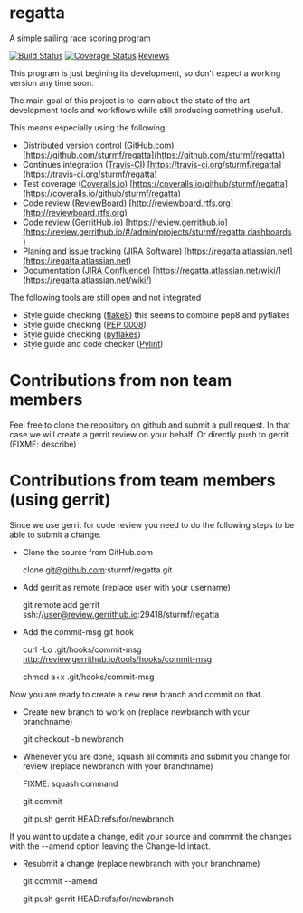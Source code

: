 regatta
=======

A simple sailing race scoring program

[![Build Status](https://travis-ci.org/sturmf/regatta.svg?branch=master)](https://travis-ci.org/sturmf/regatta)
[![Coverage Status](https://coveralls.io/repos/sturmf/regatta/badge.svg?branch=master&service=github)](https://coveralls.io/github/sturmf/regatta?branch=master)
[Reviews](http://reviewboard.rtfs.org/)

This program is just begining its development, so don't expect a working version any time soon.

The main goal of this project is to learn about the state of the art development tools and workflows while still producing something usefull.

This means especially using the following:

* Distributed version control ([GitHub.com](https://github.com)) [https://github.com/sturmf/regatta](https://github.com/sturmf/regatta)
* Continues integration ([Travis-CI](https://travis-ci.org)) [https://travis-ci.org/sturmf/regatta](https://travis-ci.org/sturmf/regatta)
* Test coverage ([Coveralls.io](https://coveralls.io)) [https://coveralls.io/github/sturmf/regatta](https://coveralls.io/github/sturmf/regatta)
* Code review ([ReviewBoard](https://www.reviewboard.org)) [http://reviewboard.rtfs.org](http://reviewboard.rtfs.org)
* Code review ([GerritHub.io](http://gerrithub.io)) [https://review.gerrithub.io](https://review.gerrithub.io/#/admin/projects/sturmf/regatta,dashboards)
* Planing and issue tracking ([JIRA Software](https://www.atlassian.com/software/jira)) [https://regatta.atlassian.net](https://regatta.atlassian.net)
* Documentation ([JIRA Confluence](https://www.atlassian.com/software/confluence)) [https://regatta.atlassian.net/wiki/](https://regatta.atlassian.net/wiki/)

The following tools are still open and not integrated 
* Style guide checking ([flake8](https://pypi.python.org/pypi/flake8)) this seems to combine pep8 and pyflakes
* Style guide checking ([PEP 0008](https://www.python.org/dev/peps/pep-0008/))
* Style guide checking ([pyflakes](https://pypi.python.org/pypi/pyflakes))
* Style guide and code checker ([Pylint](http://www.pylint.org/))

# Contributions from non team members

Feel free to clone the repository on github and submit a pull request. In that case we will create a gerrit review on your behalf. 
Or directly push to gerrit. (FIXME: describe)


# Contributions from team members (using gerrit)

Since we use gerrit for code review you need to do the following steps to be able to submit a change.

- Clone the source from GitHub.com

  clone git@github.com:sturmf/regatta.git

- Add gerrit as remote (replace user with your username)

  git remote add gerrit ssh://user@review.gerrithub.io:29418/sturmf/regatta

- Add the commit-msg git hook

  curl -Lo .git/hooks/commit-msg http://review.gerrithub.io/tools/hooks/commit-msg
  
  chmod a+x .git/hooks/commit-msg

Now you are ready to create a new new branch and commit on that.

- Create new branch to work on (replace newbranch with your branchname)

  git checkout -b newbranch

- Whenever you are done, squash all commits and submit you change for review
(replace newbranch with your branchname)

  FIXME: squash command
  
  git commit
  
  git push gerrit HEAD:refs/for/newbranch

If you want to update a change, edit your source and commmit the changes with the --amend option leaving the Change-Id intact.

- Resubmit a change (replace newbranch with your branchname)

  git commit --amend
  
  git push gerrit HEAD:refs/for/newbranch


